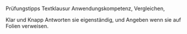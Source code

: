 Prüfungstipps
Textklausur
Anwendungskompetenz, Vergleichen, 

Klar und Knapp
Antworten sie eigenständig, und Angeben wenn sie auf Folien verweisen.

